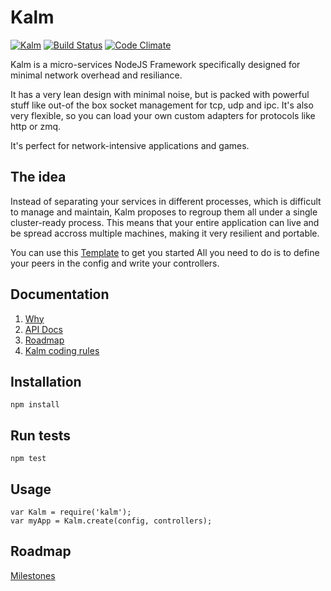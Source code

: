 # Kalm

[![Kalm](https://img.shields.io/npm/v/kalm.svg)](https://www.npmjs.com/package/kalm)
[![Build Status](https://travis-ci.org/fed135/Kalm.svg?branch=master)](https://travis-ci.org/fed135/Kalm)
[![Code Climate](https://codeclimate.com/github/fed135/Kalm/badges/gpa.svg)](https://codeclimate.com/github/fed135/Kalm)

Kalm is a micro-services NodeJS Framework specifically designed for minimal network overhead and resiliance.

It has a very lean design with minimal noise, but is packed with powerful stuff like out-of the box socket management for tcp, udp and ipc. It's also very flexible, so you can load your own custom adapters for protocols like http or zmq.

It's perfect for network-intensive applications and games.


## The idea

Instead of separating your services in different processes, which is difficult to manage and maintain, Kalm proposes to regroup them all under a single cluster-ready process. This means that your entire application can live and be spread accross multiple machines, making it very resilient and portable.

You can use this [Template](https://github.com/fed135/Kalm-template) to get you started
All you need to do is to define your peers in the config and write your controllers.


## Documentation

1. [Why](./docs/WHY.md)
1. [API Docs](https://github.com/fed135/Kalm-docs)
1. [Roadmap](./docs/ROADMAP.md)
1. [Kalm coding rules](./docs/RULES.md)


## Installation

    npm install


## Run tests

    npm test


## Usage

    var Kalm = require('kalm');
    var myApp = Kalm.create(config, controllers);


## Roadmap

[Milestones](https://github.com/fed135/Kalm/milestones)

